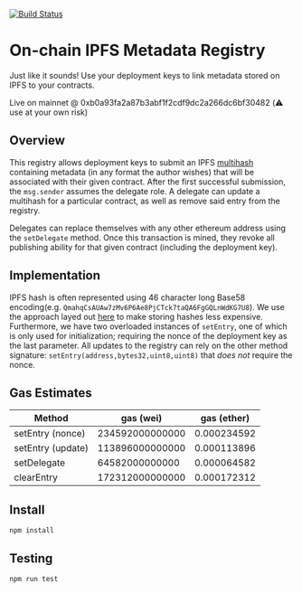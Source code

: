 [![Build Status](https://travis-ci.org/gh1dra/eth-metadata-registry.svg?branch=master)](https://travis-ci.org/gh1dra/eth-metadata-registry)
# On-chain IPFS Metadata Registry

Just like it sounds! Use your deployment keys to link metadata stored on IPFS to your contracts.

Live on mainnet @ 0xb0a93fa2a87b3abf1f2cdf9dc2a266dc6bf30482 (⚠️  use at your own risk)

## Overview

This registry allows deployment keys to submit an IPFS [multihash](https://github.com/multiformats/multihash) containing metadata (in any format the
author wishes) that will be associated with their given contract. After the first successful submission, the `msg.sender` assumes the delegate role.
A delegate can update a multihash for a particular contract, as well as remove said entry from the registry.

Delegates can replace themselves with any other ethereum address using the `setDelegate` method. Once this transaction is mined, they revoke all
publishing ability for that given contract (including the deployment key).

## Implementation

IPFS hash is often represented using 46 character long Base58 encoding(e.g. `QmahqCsAUAw7zMv6P6Ae8PjCTck7taQA6FgGQLnWdKG7U8`).
We use the approach layed out [here](https://github.com/saurfang/ipfs-multihash-on-solidity) to make storing hashes less expensive.
Furthermore, we have two overloaded instances of `setEntry`, one of which is only used for initialization; requiring the nonce of the
deployment key as the last parameter. All updates to the registry can rely on the other method signature: `setEntry(address,bytes32,uint8,uint8)`
that *does not* require the nonce.

## Gas Estimates

| Method | gas (wei) | gas (ether) |
--- | --- | ---
setEntry (nonce) | 234592000000000 | 0.000234592
setEntry (update) | 113896000000000 | 0.000113896
setDelegate | 64582000000000 | 0.000064582
clearEntry | 172312000000000 | 0.000172312

## Install

`npm install`

## Testing

`npm run test`
